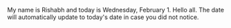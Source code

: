 My name is Rishabh and today is Wednesday, February 1. Hello all. The date will automatically update to today's date in case you did not notice.
